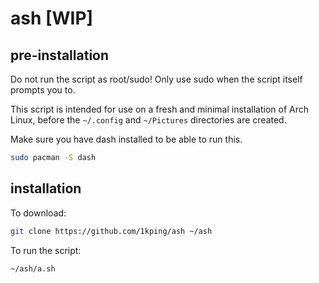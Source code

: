 # ash [WIP]
## pre-installation
Do not run the script as root/sudo! Only use sudo when the script itself prompts you to.

This script is intended for use on a fresh and minimal installation of Arch Linux, before the ```~/.config``` and ```~/Pictures``` directories are created.

Make sure you have dash installed to be able to run this.
```sh
sudo pacman -S dash
```
## installation
To download:
```sh
git clone https://github.com/1kping/ash ~/ash
```
To run the script:
```sh
~/ash/a.sh
```
